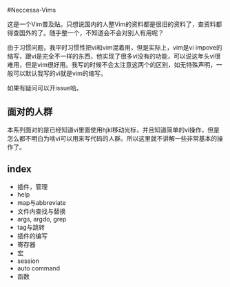#Neccessa-Vims

这是一个Vim普及贴。只想说国内的人整Vim的资料都是很旧的资料了，查资料都得查国外的了。随手整一个，不知道会不会对别人有用呢？

由于习惯问题，我平时习惯性把vi和vim混着用，但是实际上，vim是vi impove的缩写，跟vi是完全不一样的东西，他实现了很多vi没有的功能，可以说这年头vi很难用，但是vim很好用。我写的时候不会太注意这两个的区别，如无特殊声明，一般可以默认我写的vi就是vim的缩写。

如果有疑问可以开issue哈。

## 面对的人群
本系列面对的是已经知道vi里面使用hjkl移动光标，并且知道简单的vi操作，但是怎么都不明白为啥vi可以用来写代码的人群。所以这里就不讲解一些非常基本的操作了。

## index

- 插件，管理
- help
- map与abbreviate
- 文件内查找与替换
- args, argdo, grep
- tag与跳转
- 插件的编写
- 寄存器
- 宏
- session
- auto command
- 函数

